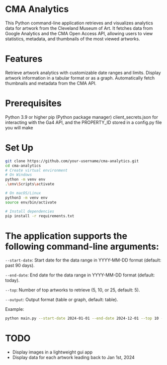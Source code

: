 # CMA Analytics
This Python command-line application retrieves and visualizes analytics data for artwork from the Cleveland Museum of Art. It fetches data from Google Analytics and the CMA Open Access API, allowing users to view statistics, metadata, and thumbnails of the most viewed artworks.

# Features
Retrieve artwork analytics with customizable date ranges and limits.
Display artwork information in a tabular format or as a graph.
Automatically fetch thumbnails and metadata from the CMA API.

# Prerequisites
Python 3.9 or higher
pip (Python package manager)
client_secrets.json for interacting with the Ga4 API, and the PROPERTY_ID stored in a config.py file you will make

# Set Up
```bash
git clone https://github.com/your-username/cma-analytics.git
cd cma-analytics
# Create virtual environment
# On Windows
python -m venv env
.\env\Scripts\activate

# On macOS/Linux
python3 -m venv env
source env/bin/activate

# Install dependencies
pip install -r requirements.txt
```

# The application supports the following command-line arguments:
`--start-date`: Start date for the data range in YYYY-MM-DD format (default: past 90 days).

`--end-date`: End date for the data range in YYYY-MM-DD format (default: today).

`--top`: Number of top artworks to retrieve (5, 10, or 25, default: 5).

`--output`: Output format (table or graph, default: table).

Example:
```bash
python main.py --start-date 2024-01-01 --end-date 2024-12-01 --top 10 --output table
```

# TODO
* Display images in a lightweight gui app
* Display data for each artwork leading back to Jan 1st, 2024


